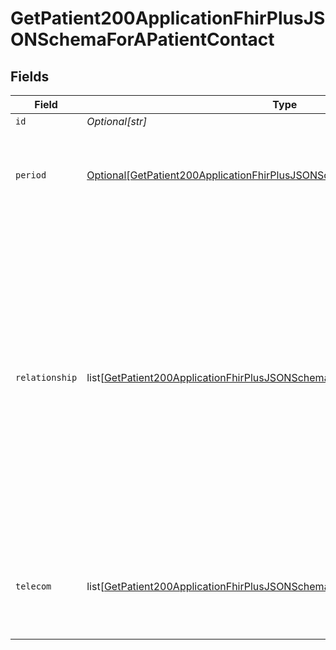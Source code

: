 # GetPatient200ApplicationFhirPlusJSONSchemaForAPatientContact


## Fields

| Field                                                                                                                                                                                                                                               | Type                                                                                                                                                                                                                                                | Required                                                                                                                                                                                                                                            | Description                                                                                                                                                                                                                                         | Example                                                                                                                                                                                                                                             |
| --------------------------------------------------------------------------------------------------------------------------------------------------------------------------------------------------------------------------------------------------- | --------------------------------------------------------------------------------------------------------------------------------------------------------------------------------------------------------------------------------------------------- | --------------------------------------------------------------------------------------------------------------------------------------------------------------------------------------------------------------------------------------------------- | --------------------------------------------------------------------------------------------------------------------------------------------------------------------------------------------------------------------------------------------------- | --------------------------------------------------------------------------------------------------------------------------------------------------------------------------------------------------------------------------------------------------- |
| `id`                                                                                                                                                                                                                                                | *Optional[str]*                                                                                                                                                                                                                                     | :heavy_minus_sign:                                                                                                                                                                                                                                  | N/A                                                                                                                                                                                                                                                 | C123                                                                                                                                                                                                                                                |
| `period`                                                                                                                                                                                                                                            | [Optional[GetPatient200ApplicationFhirPlusJSONSchemaForAPatientContactPeriod]](../../models/operations/getpatient200applicationfhirplusjsonschemaforapatientcontactperiod.md)                                                                       | :heavy_minus_sign:                                                                                                                                                                                                                                  | Business effective period when name was, is, or will be in use.<br/>                                                                                                                                                                                |                                                                                                                                                                                                                                                     |
| `relationship`                                                                                                                                                                                                                                      | list[[GetPatient200ApplicationFhirPlusJSONSchemaForAPatientContactRelationship](../../models/operations/getpatient200applicationfhirplusjsonschemaforapatientcontactrelationship.md)]                                                               | :heavy_check_mark:                                                                                                                                                                                                                                  | The contact relationship wrapper object that holds the details of the relationship to the patient.<br/><br/>This is only returned when an Emergency Contact number has been set on `telecom`. The only valid code is `C`, which means `Emergency Contact`.<br/> |                                                                                                                                                                                                                                                     |
| `telecom`                                                                                                                                                                                                                                           | list[[GetPatient200ApplicationFhirPlusJSONSchemaForAPatientContactTelecom](../../models/operations/getpatient200applicationfhirplusjsonschemaforapatientcontacttelecom.md)]                                                                         | :heavy_check_mark:                                                                                                                                                                                                                                  | List of Telecom objects on the contact only contains `system` and `value`.<br/>                                                                                                                                                                     |                                                                                                                                                                                                                                                     |